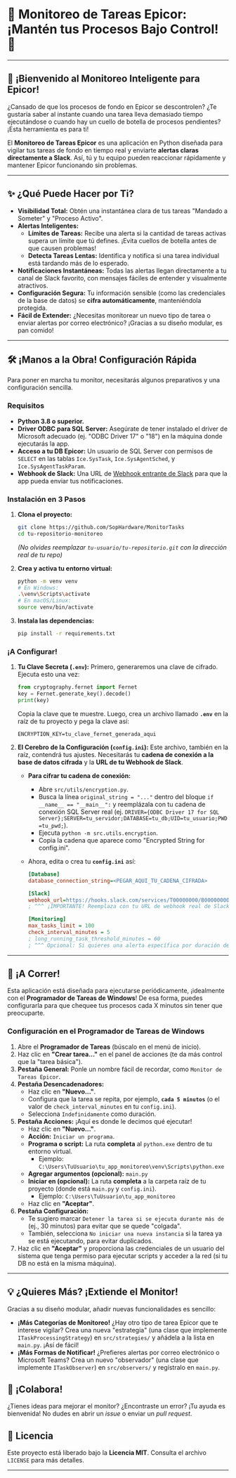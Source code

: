 # 🚀 Monitoreo de Tareas Epicor: ¡Mantén tus Procesos Bajo Control\! 🚀

-----

## 👋 ¡Bienvenido al Monitoreo Inteligente para Epicor\!

¿Cansado de que los procesos de fondo en Epicor se descontrolen? ¿Te gustaría saber al instante cuando una tarea lleva demasiado tiempo ejecutándose o cuando hay un cuello de botella de procesos pendientes? ¡Esta herramienta es para ti\!

El **Monitoreo de Tareas Epicor** es una aplicación en Python diseñada para vigilar tus tareas de fondo en tiempo real y enviarte **alertas claras directamente a Slack**. Así, tú y tu equipo pueden reaccionar rápidamente y mantener Epicor funcionando sin problemas.

-----

## ✨ ¿Qué Puede Hacer por Ti?

  * **Visibilidad Total:** Obtén una instantánea clara de tus tareas "Mandado a Someter" y "Proceso Activo".
  * **Alertas Inteligentes:**
      * **Límites de Tareas:** Recibe una alerta si la cantidad de tareas activas supera un límite que tú defines. ¡Evita cuellos de botella antes de que causen problemas\!
      * **Detecta Tareas Lentas:** Identifica y notifica si una tarea individual está tardando más de lo esperado.
  * **Notificaciones Instantáneas:** Todas las alertas llegan directamente a tu canal de Slack favorito, con mensajes fáciles de entender y visualmente atractivos.
  * **Configuración Segura:** Tu información sensible (como las credenciales de la base de datos) se **cifra automáticamente**, manteniéndola protegida.
  * **Fácil de Extender:** ¿Necesitas monitorear un nuevo tipo de tarea o enviar alertas por correo electrónico? ¡Gracias a su diseño modular, es pan comido\!

-----

## 🛠️ ¡Manos a la Obra\! Configuración Rápida

Para poner en marcha tu monitor, necesitarás algunos preparativos y una configuración sencilla.

### Requisitos

  * **Python 3.8 o superior.**
  * **Driver ODBC para SQL Server:** Asegúrate de tener instalado el driver de Microsoft adecuado (ej. "ODBC Driver 17" o "18") en la máquina donde ejecutarás la app.
  * **Acceso a tu DB Epicor:** Un usuario de SQL Server con permisos de `SELECT` en las tablas `Ice.SysTask`, `Ice.SysAgentSched`, y `Ice.SysAgentTaskParam`.
  * **Webhook de Slack:** Una URL de [Webhook entrante de Slack](https://api.slack.com/messaging/webhooks) para que la app pueda enviar tus notificaciones.

### Instalación en 3 Pasos

1.  **Clona el proyecto:**

    ```bash
    git clone https://github.com/SopHardware/MonitorTasks
    cd tu-repositorio-monitoreo
    ```

    *(No olvides reemplazar `tu-usuario/tu-repositorio.git` con la dirección real de tu repo)*

2.  **Crea y activa tu entorno virtual:**

    ```bash
    python -m venv venv
    # En Windows:
    .\venv\Scripts\activate
    # En macOS/Linux:
    source venv/bin/activate
    ```

3.  **Instala las dependencias:**

    ```bash
    pip install -r requirements.txt
    ```

### ¡A Configurar\!

1.  **Tu Clave Secreta (`.env`):**
    Primero, generaremos una clave de cifrado. Ejecuta esto una vez:

    ```python
    from cryptography.fernet import Fernet
    key = Fernet.generate_key().decode()
    print(key)
    ```

    Copia la clave que te muestre. Luego, crea un archivo llamado **`.env`** en la raíz de tu proyecto y pega la clave así:

    ```
    ENCRYPTION_KEY=tu_clave_fernet_generada_aqui
    ```

2.  **El Cerebro de la Configuración (`config.ini`):**
    Este archivo, también en la raíz, contendrá tus ajustes. Necesitarás tu **cadena de conexión a la base de datos cifrada** y la **URL de tu Webhook de Slack**.

      * **Para cifrar tu cadena de conexión:**

          * Abre `src/utils/encryption.py`.
          * Busca la línea `original_string = "..."` dentro del bloque `if __name__ == "__main__":` y reemplázala con tu cadena de conexión SQL Server real (ej. `DRIVER={ODBC Driver 17 for SQL Server};SERVER=tu_servidor;DATABASE=tu_db;UID=tu_usuario;PWD=tu_pwd;`).
          * Ejecuta `python -m src.utils.encryption`.
          * Copia la cadena que aparece como "Encrypted String for config.ini".

      * Ahora, edita o crea tu **`config.ini`** así:

        ```ini
        [Database]
        database_connection_string=<PEGAR_AQUI_TU_CADENA_CIFRADA>

        [Slack]
        webhook_url=https://hooks.slack.com/services/T00000000/B00000000/XXXXXXXXXXXXXXXXXXXXXXXX
        ; ^^^ ¡IMPORTANTE! Reemplaza con tu URL de webhook real de Slack ^^^

        [Monitoring]
        max_tasks_limit = 100
        check_interval_minutes = 5
        ; long_running_task_threshold_minutes = 60
        ; ^^^ Opcional: Si quieres una alerta específica por duración de tarea (descomentar si se usa en monitor.py) ^^^
        ```

-----

## 🏃 ¡A Correr\!

Esta aplicación está diseñada para ejecutarse periódicamente, ¡idealmente con el **Programador de Tareas de Windows**\! De esa forma, puedes configurarla para que chequee tus procesos cada X minutos sin tener que preocuparte.

### Configuración en el Programador de Tareas de Windows

1.  Abre el **Programador de Tareas** (búscalo en el menú de inicio).
2.  Haz clic en **"Crear tarea..."** en el panel de acciones (te da más control que la "tarea básica").
3.  **Pestaña General:** Ponle un nombre fácil de recordar, como `Monitor de Tareas Epicor`.
4.  **Pestaña Desencadenadores:**
      * Haz clic en **"Nuevo..."**.
      * Configura que la tarea se repita, por ejemplo, **`cada 5 minutos`** (o el valor de `check_interval_minutes` en tu `config.ini`).
      * Selecciona `Indefinidamente` como duración.
5.  **Pestaña Acciones:** ¡Aquí es donde le decimos qué ejecutar\!
      * Haz clic en **"Nuevo..."**.
      * **Acción:** `Iniciar un programa`.
      * **Programa o script:** La ruta **completa** al `python.exe` dentro de tu entorno virtual.
          * Ejemplo: `C:\Users\TuUsuario\tu_app_monitoreo\venv\Scripts\python.exe`
      * **Agregar argumentos (opcional):** `main.py`
      * **Iniciar en (opcional):** La ruta **completa** a la carpeta raíz de tu proyecto (donde está `main.py` y `config.ini`).
          * Ejemplo: `C:\Users\TuUsuario\tu_app_monitoreo`
      * Haz clic en **"Aceptar"**.
6.  **Pestaña Configuración:**
      * Te sugiero marcar `Detener la tarea si se ejecuta durante más de` (ej., 30 minutos) para evitar que se quede "colgada".
      * También, selecciona `No iniciar una nueva instancia` si la tarea ya se está ejecutando, para evitar duplicados.
7.  Haz clic en **"Aceptar"** y proporciona las credenciales de un usuario del sistema que tenga permiso para ejecutar scripts y acceder a la red (si tu DB no está en la misma máquina).

-----

## 💡 ¿Quieres Más? ¡Extiende el Monitor\!

Gracias a su diseño modular, añadir nuevas funcionalidades es sencillo:

  * **¡Más Categorías de Monitoreo\!** ¿Hay otro tipo de tarea Epicor que te interese vigilar? Crea una nueva "estrategia" (una clase que implemente `ITaskProcessingStrategy`) en `src/strategies/` y añádela a la lista en `main.py`. ¡Así de fácil\!
  * **¡Más Formas de Notificar\!** ¿Prefieres alertas por correo electrónico o Microsoft Teams? Crea un nuevo "observador" (una clase que implemente `ITaskObserver`) en `src/observers/` y regístralo en `main.py`.

## 🤝 ¡Colabora\!

¿Tienes ideas para mejorar el monitor? ¿Encontraste un error? ¡Tu ayuda es bienvenida\!
No dudes en abrir un *issue* o enviar un *pull request*.

## 📄 Licencia

Este proyecto está liberado bajo la **Licencia MIT**. Consulta el archivo `LICENSE` para más detalles.

-----
